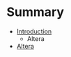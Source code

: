 # Summary

* [Introduction](documentation/Introduction.md)
   * Altera
* [Altera](documentation/Altera.md)

